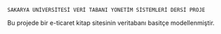 	SAKARYA ÜNİVERSİTESİ VERİ TABANI YÖNETİM SİSTEMLERİ DERSİ PROJE


 Bu projede bir e-ticaret kitap sitesinin veritabanı basitçe modellenmiştir.
